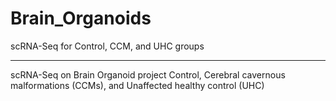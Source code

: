 # Brain_Organoids
scRNA-Seq for Control, CCM, and UHC groups
_________________________
scRNA-Seq on Brain Organoid project 
Control, Cerebral cavernous malformations (CCMs), and Unaffected healthy control (UHC)
